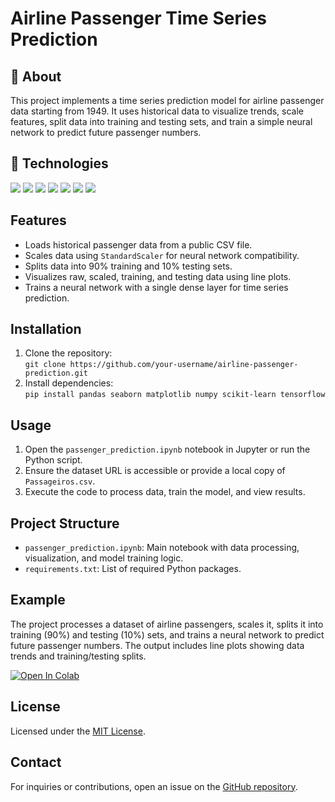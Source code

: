 </head>
<body>
    <div class="container">
        <h1>Airline Passenger Time Series Prediction</h1>

  <h2>📝 About</h2>
        <p>This project implements a time series prediction model for airline passenger data starting from 1949. It uses historical data to visualize trends, scale features, split data into training and testing sets, and train a simple neural network to predict future passenger numbers.</p>

  <h2>🚀 Technologies</h2>
  <div>
      <img src="https://img.shields.io/badge/Python-3776AB?style=for-the-badge&logo=python&logoColor=white" class="badge">
      <img src="https://img.shields.io/badge/Pandas-150458?style=for-the-badge&logo=pandas&logoColor=white" class="badge">
      <img src="https://img.shields.io/badge/Seaborn-0b6623?style=for-the-badge&logo=python&logoColor=white" class="badge">
      <img src="https://img.shields.io/badge/Matplotlib-11557C?style=for-the-badge&logo=python&logoColor=white" class="badge">
      <img src="https://img.shields.io/badge/NumPy-013243?style=for-the-badge&logo=numpy&logoColor=white" class="badge">
      <img src="https://img.shields.io/badge/Scikit%20Learn-F7931E?style=for-the-badge&logo=scikit-learn&logoColor=white" class="badge">
      <img src="https://img.shields.io/badge/TensorFlow-FF6F00?style=for-the-badge&logo=tensorflow&logoColor=white" class="badge">
  </div>

  <h2>Features</h2>
  <ul>
      <li>Loads historical passenger data from a public CSV file.</li>
      <li>Scales data using <code>StandardScaler</code> for neural network compatibility.</li>
      <li>Splits data into 90% training and 10% testing sets.</li>
      <li>Visualizes raw, scaled, training, and testing data using line plots.</li>
      <li>Trains a neural network with a single dense layer for time series prediction.</li>
  </ul>

  <h2>Installation</h2>
  <ol>
      <li>Clone the repository:<br>
          <code>git clone https://github.com/your-username/airline-passenger-prediction.git</code>
      </li>
      <li>Install dependencies:<br>
          <code>pip install pandas seaborn matplotlib numpy scikit-learn tensorflow</code>
      </li>
  </ol>

  <h2>Usage</h2>
  <ol>
      <li>Open the <code>passenger_prediction.ipynb</code> notebook in Jupyter or run the Python script.</li>
      <li>Ensure the dataset URL is accessible or provide a local copy of <code>Passageiros.csv</code>.</li>
      <li>Execute the code to process data, train the model, and view results.</li>
  </ol>

  <h2>Project Structure</h2>
  <ul>
      <li><code>passenger_prediction.ipynb</code>: Main notebook with data processing, visualization, and model training logic.</li>
      <li><code>requirements.txt</code>: List of required Python packages.</li>
  </ul>

  <h2>Example</h2>
  <p>The project processes a dataset of airline passengers, scales it, splits it into training (90%) and testing (10%) sets, and trains a neural network to predict future passenger numbers. The output includes line plots showing data trends and training/testing splits.</p>
  <p>
      <a href="https://colab.research.google.com/github/your-username/airline-passenger-prediction/blob/main/passenger_prediction.ipynb">
          <img src="https://colab.research.google.com/assets/colab-badge.svg" alt="Open In Colab">
      </a>
  </p>

  <h2>License</h2>
  <p>Licensed under the <a href="LICENSE">MIT License</a>.</p>

  <h2>Contact</h2>
  <p>For inquiries or contributions, open an issue on the <a href="https://github.com/your-username/airline-passenger-prediction">GitHub repository</a>.</p>
</div>
</body>
</html>
